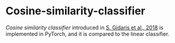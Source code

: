 # Cosine-similarity-classifier

*Cosine similarity classifier* introduced in [S. Gidaris et al., 2018](https://openaccess.thecvf.com/content_cvpr_2018/papers/Gidaris_Dynamic_Few-Shot_Visual_CVPR_2018_paper.pdf) is implemented in PyTorch, and it is compared to the linear classifier.<br>
